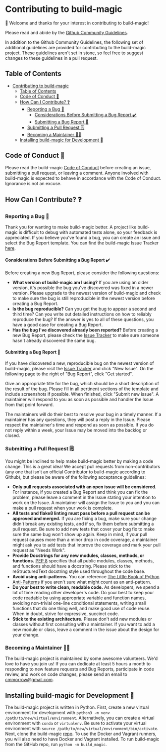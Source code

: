 # Contributing to build-magic

:wave: Welcome and thanks for your interest in contributing to build-magic!

Please read and abide by the [Github Community Guidelines](https://docs.github.com/en/github/site-policy/github-community-guidelines).

In addition to the Github Community Guidelines, the following set of additional guidelines are provided for contributing to the build-magic project. These guidelines aren't set in stone, so feel free to suggest changes to these guidelines in a pull request.

## Table of Contents

- [Contributing to build-magic](#contributing-to-build-magic)
  - [Table of Contents](#table-of-contents)
  - [Code of Conduct :handshake:](#code-of-conduct-handshake)
  - [How Can I Contribute? :question:](#how-can-i-contribute-question)
    - [Reporting a Bug :bug:](#reporting-a-bug-bug)
      - [Considerations Before Submitting a Bug Report :heavy_check_mark:](#considerations-before-submitting-a-bug-report-heavy_check_mark)
      - [Submitting a Bug Report :raising_hand:](#submitting-a-bug-report-raising_hand)
    - [Submitting a Pull Request :spiral_notepad:](#submitting-a-pull-request-spiral_notepad)
    - [Becoming a Maintainer :construction_worker_woman:](#becoming-a-maintainer-construction_worker_woman)
  - [Installing build-magic for Development :construction:](#installing-build-magic-for-development-construction)

## Code of Conduct :handshake:

Please read the build-magic [Code of Conduct](https://github.com/cmmorrow/build-magic/blob/main/CODE_OF_CONDUCT.md) before creating an issue, submitting a pull request, or leaving a comment. Anyone involved with build-magic is expected to behave in accordance with the Code of Conduct. Ignorance is not an excuse.

## How Can I Contribute? :question:

### Reporting a Bug :bug:

Thank you for wanting to make build-magic better. A project like build-magic is difficult to debug with automated tests alone, so your feedback is appreciated. If you believe you've found a bug, you can create an issue and select the Bug Report template. You can find the build-magic Issue Tracker [here](https://github.com/cmmorrow/build-magic/issues).

#### Considerations Before Submitting a Bug Report :heavy_check_mark:

Before creating a new Bug Report, please consider the following questions:

- **What version of build-magic am I using?** If you are using an older version, it's possible the bug you've discovered was fixed in a newer version. Please upgrade to the newest version of build-magic and check to make sure the bug is still reproducible in the newest version before creating a Bug Report.
- **Is the bug reproducible?** Can you get the bug to appear a second and third time? Can you write out detailed instructions on how to reliably reproduce the bug? If the answer is yes to all of these questions, you have a good case for creating a Bug Report.
- **Has the bug I've discovered already been reported?** Before creating a new Bug Report, please check the [Issue Tracker](https://github.com/cmmorrow/build-magic/issues) to make sure someone hasn't already discovered the same bug.

#### Submitting a Bug Report :raising_hand:

If you have discovered a new, reproducible bug on the newest version of build-magic, please visit the [Issue Tracker](https://github.com/cmmorrow/build-magic/issues) and click "New Issue". On the following page to the right of "Bug Report", click "Get started".

Give an appropriate title for the bug, which should be a short description of the result of the bug. Please fill in all pertinent sections of the template and include screenshots if possible. When finished, click "Submit new issue". A maintainer will respond to you as soon as possible and handler the Issue from that point forward.

The maintainers will do their best to resolve your bug in a timely manner. If a maintainer has any questions, they will post a reply in the Issue. Please respect the maintainer's time and respond as soon as possible. If you do not reply within a week, your Issue may be moved into the backlog or closed.

### Submitting a Pull Request :spiral_notepad:

You might be inclined to help make build-magic better by making a code change. This is a great idea! We accept pull requests from non-contributors (any one that isn't an official Contributor to build-magic according to Github), but please be aware of the following acceptance guidelines:

- **Only pull requests associated with an open issue will be considered.** For instance, if you created a Bug Report and think you can fix the problem, please leave a comment in the Issue stating your intention to work on the Issue. A maintainer will assign the Issue to you and you can make a pull request when your work is complete.
- **All tests and flake8 linting must pass before a pull request can be approved and merged.** If you are fixing a bug, make sure your change didn't break any existing tests, and if so, fix them before submitting a pull request. Be sure to add new tests that cover your bug fix to make sure the same bug won't show up again. Keep in mind, if your pull request causes more than a minor drop in code coverage, a maintainer might ask you to add tests that improve the coverage and mark your pull request as "Needs Work".
- **Provide Docstrings for any new modules, classes, methods, or functions.** [PEP 8](https://www.python.org/dev/peps/pep-0008/#documentation-strings) specifies that all public modules, classes, methods, and functions should have a docstring. Please stick to the reStructuredText docstring style used throughout the code base.
- **Avoid using anti-patterns.** You can reference [The Little Book of Python Anti-Patterns](https://docs.quantifiedcode.com/python-anti-patterns/) if you aren't sure what might count as an anti-pattern.
- **Do your best to write clean, readable code.** As developers, we spend a lot of time reading other developer's code. Do your best to keep your code readable by using appropriate variable and function names, avoiding non-trivial one-line conditional statements, writing small functions that do one thing well, and make good use of code reuse. When in doubt, strive for expressive, succinct code.
- **Stick to the existing architecture.** Please don't add new modules or classes without first consulting with a maintainer. If you want to add a new module or class, leave a comment in the issue about the design for your change.

### Becoming a Maintainer :construction_worker_woman:

The build-magic project is maintained by some awesome volunteers. We'd love to have you join us! If you can dedicate at least 5 hours a month to responding to new feature requests and Bug Reports, participate in code review, and work on code changes, please send an email to [cmmorrow@gmail.com](mailto:cmmorrow@gmail.com).

## Installing build-magic for Development :construction:

The build-magic project is written in Python. First, create a new virtual environment for development with `python3 -m venv /path/to/new/virtual/environment`. Alternatively, you can create a virtual environment with `conda` or `virtualenv`. Be sure to activate your virtual environment with `source /path/to/new/virtual/environment/bin/activate`. Next, clone the build-magic [repo](https://github.com/cmmorrow/build-magic). To use the Docker and Vagrant runners, you will also need to have Docker and Vagrant installed. To run build-magic from the GitHub repo, run `python -m build_magic`.